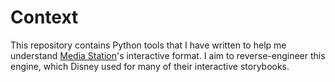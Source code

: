 # Context

This repository contains Python tools that I have written to help me understand
[Media Station](https://www.mobygames.com/company/media-station-inc)'s
interactive format. I aim to reverse-engineer this engine, which Disney used for
many of their interactive storybooks.
